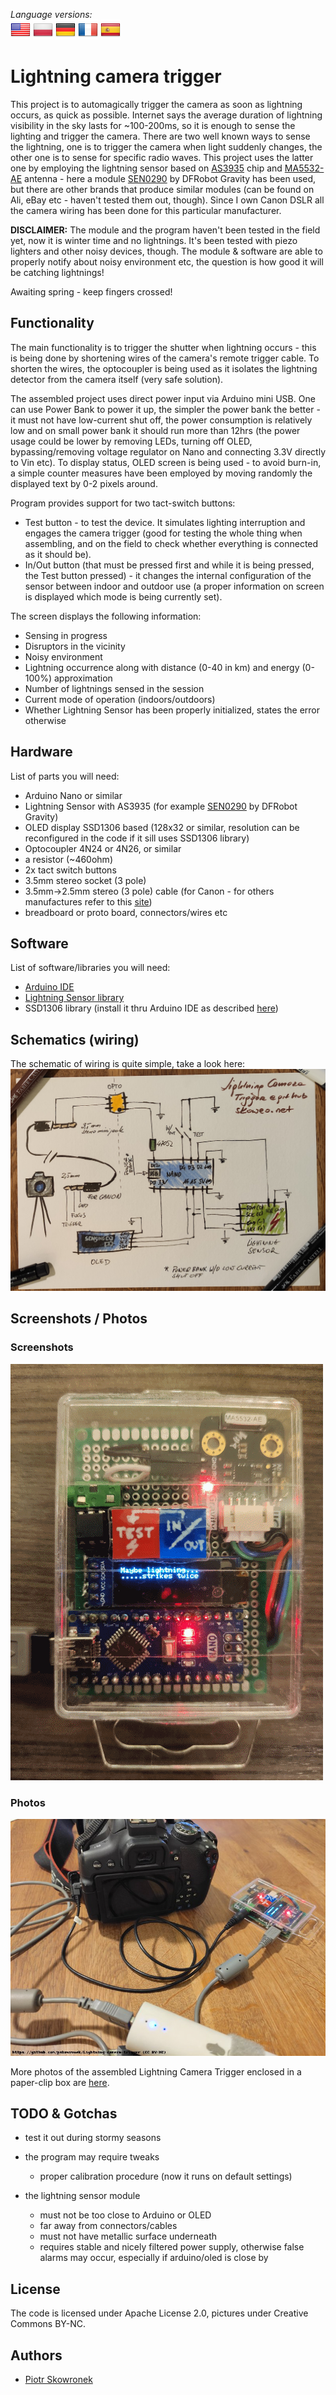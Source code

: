 _Language versions:_\
[![EN](https://github.com/pskowronek/Lightning-camera-trigger/raw/main/www/flags/lang-US.png)](https://github.com/pskowronek/Lightning-camera-trigger) 
[![PL](https://github.com/pskowronek/Lightning-camera-trigger/raw/main/www/flags/lang-PL.png)](https://translate.googleusercontent.com/translate_c?sl=en&tl=pl&u=https://github.com/pskowronek/Lightning-camera-trigger)
[![DE](https://github.com/pskowronek/Lightning-camera-trigger/raw/main/www/flags/lang-DE.png)](https://translate.googleusercontent.com/translate_c?sl=en&tl=de&u=https://github.com/pskowronek/Lightning-camera-trigger)
[![FR](https://github.com/pskowronek/Lightning-camera-trigger/raw/main/www/flags/lang-FR.png)](https://translate.googleusercontent.com/translate_c?sl=en&tl=fr&u=https://github.com/pskowronek/Lightning-camera-trigger)
[![ES](https://github.com/pskowronek/Lightning-camera-trigger/raw/main/www/flags/lang-ES.png)](https://translate.googleusercontent.com/translate_c?sl=en&tl=es&u=https://github.com/pskowronek/Lightning-camera-trigger)

# Lightning camera trigger

This project is to automagically trigger the camera as soon as lightning occurs, as quick as possible.
Internet says the average duration of lightning  visibility in the sky lasts for ~100-200ms, so it is enough to sense the lighting and trigger the camera.
There are two well known ways to sense the lightning, one is to trigger the camera when light suddenly changes, the other one is to sense for specific radio waves.
This project uses the latter one by employing the lightning sensor based on [AS3935](https://datasheetspdf.com/datasheet/AS3935.html) chip
and [MA5532-AE](https://datasheetspdf.com/pdf/817096/Coilcraft/MA5532-AE/1) antenna - here a module [SEN0290](https://wiki.dfrobot.com/Gravity:%20Lightning%20Sensor%20SKU:%20SEN0290) by DFRobot Gravity
has been used, but there are other brands that produce similar modules (can be found on Ali, eBay etc - haven't tested them out, though).
Since I own Canon DSLR all the camera wiring has been done for this particular manufacturer.

**DISCLAIMER:** The module and the program haven't been tested in the field yet, now it is winter time and no lightnings. It's been tested with piezo lighters
and other noisy devices, though. The module & software are able to properly notify about noisy environment etc, the question is how good it will be
catching lightnings!

Awaiting spring - keep fingers crossed!

## Functionality

The main functionality is to trigger the shutter when lightning occurs - this is being done by shortening wires of the camera's remote trigger cable.
To shorten the wires, the optocoupler is being used as it isolates the lightning detector from the camera itself (very safe solution).

The assembled project uses direct power input via Arduino mini USB. One can use Power Bank to power it up, the simpler the power bank the better - it must 
not have low-current shut off, the power consumption is relatively low and on small power bank it should run more than 12hrs (the power usage could be
lower by removing LEDs, turning off OLED, bypassing/removing voltage regulator on Nano and connecting 3.3V directly to Vin etc).
To display status, OLED screen is being used - to avoid burn-in, a simple counter measures have been employed by moving randomly the displayed text by 0-2 pixels around.

Program provides support for two tact-switch buttons:
- Test button - to test the device. It simulates lighting interruption and engages the camera trigger
(good for testing the whole thing when assembling, and on the field to check whether everything is connected as it should be). 
- In/Out button (that must be pressed first and while it is being pressed, the Test button pressed) - it changes the internal configuration
of the sensor between indoor and outdoor use (a proper information on screen is displayed which mode is being currently set).


The screen displays the following information:
- Sensing in progress
- Disruptors in the vicinity 
- Noisy environment
- Lightning occurrence along with distance (0-40 in km) and energy (0-100%) approximation
- Number of lightnings sensed in the session
- Current mode of operation (indoors/outdoors)
- Whether Lightning Sensor has been properly initialized, states the error otherwise


## Hardware

List of parts you will need:
- Arduino Nano or similar
- Lightning Sensor with AS3935 (for example [SEN0290](https://wiki.dfrobot.com/Gravity:%20Lightning%20Sensor%20SKU:%20SEN0290) by DFRobot Gravity)
- OLED display SSD1306 based (128x32 or similar, resolution can be reconfigured in the code if it sill uses SSD1306 library)
- Optocoupler 4N24 or 4N26, or similar
- a resistor (~460ohm)
- 2x tact switch buttons
- 3.5mm stereo socket (3 pole)
- 3.5mm->2.5mm stereo (3 pole) cable (for Canon - for others manufactures refer to this [site](http://www.doc-diy.net/photo/remote_pinout/))
- breadboard or proto board, connectors/wires etc

## Software

List of software/libraries you will need:
- [Arduino IDE](https://www.arduino.cc/en/software)
- [Lightning Sensor library](https://github.com/DFRobot/DFRobot_AS3935)
- SSD1306 library (install it thru Arduino IDE as described [here](https://randomnerdtutorials.com/guide-for-oled-display-with-arduino/))

## Schematics (wiring)

The schematic of wiring is quite simple, take a look here:
![Schematics](https://github.com/pskowronek/Lightning-camera-trigger/raw/main/www/other/schematics.jpg)

## Screenshots / Photos

### Screenshots
![Screenshots](https://github.com/pskowronek/Lightning-camera-trigger/raw/main/www/screenshots/lightning-demo.png)


### Photos
[![Assembled](https://github.com/pskowronek/Lightning-camera-trigger/raw/main/www/assembled/05.jpg)](https://pskowronek.github.io/Lightning-camera-trigger/www/assembled/index.html "Photos of assembled Lightning camera trigger")

More photos of the assembled Lightning Camera Trigger enclosed in a paper-clip box are [here](https://pskowronek.github.io/Lightning-camera-trigger/www/assembled/index.html "Photos of assembled Lightning camera trigger").

## TODO & Gotchas

- test it out during stormy seasons
- the program may require tweaks
  - proper calibration procedure (now it runs on default settings)
  
- the lightning sensor module
  - must not be too close to Arduino or OLED
  - far away from connectors/cables
  - must not have metallic surface underneath
  - requires stable and nicely filtered power supply, otherwise false alarms may occur, especially if arduino/oled is close by

## License

The code is licensed under Apache License 2.0, pictures under Creative Commons BY-NC.

## Authors

- [Piotr Skowronek](https://github.com/pskowronek)
